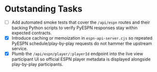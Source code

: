 # Outstanding Tasks

- [ ] Add automated smoke tests that cover the `/api/espn` routes and their backing Python scripts to verify PyESPN responses stay within expected contracts.
- [x] Introduce caching or memoization in `espn-api-server.cjs` so repeated PyESPN schedule/play-by-play requests do not hammer the upstream service.
- [x] Plumb the `/api/espn/player/:playerId` endpoint into the live view participant UI so official ESPN player metadata is displayed alongside play-by-play participants.
